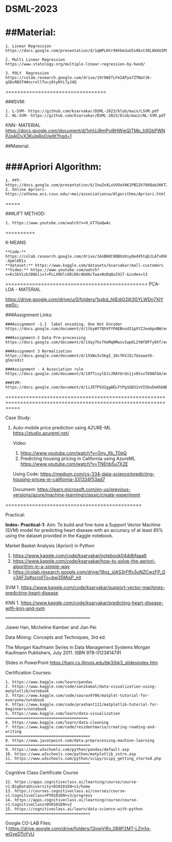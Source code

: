 # DSML-2023


##Material: 
================================
    1. Linear Regression 
    https://docs.google.com/presentation/d/1qWPLHYr99Xkm3uU5s9bst30L0kKU3PHj/edit#slide=id.p100
    
    2. Multi Linear Regression
    https://www.statology.org/multiple-linear-regression-by-hand/
    
    3. POLY  Regression
    https://colab.research.google.com/drive/19r96EfLFmIAPya7ZTNaYJ6-qSDvRBST4#scrollTo=j6tyRYL7yJ4Q
==================================

###SVM:

    1. L-SVM- https://github.com/ksarvakar/DSML-2023/blob/main/LSVM.pdf
    2. NL-SVM- https://github.com/ksarvakar/DSML-2023/blob/main/NL-SVM.pdf


KNN- MATERIAL
    https://docs.google.com/document/d/1xhUJ9mPvi8HWieQITMp_hXGbPWNPJqAIOvX3KuIqRo0/edit?hgd=1

##Material: 

###Apriori Algorithm:
=====
    1. PPT- https://docs.google.com/presentation/d/1hwZnXLxUVOoVAK1PB22h70XQab36KTZa/edit#slide=id.p53
    2. Online Apriori- https://athena.ecs.csus.edu/~mei/associationcw/Algorithms/Apriori.html
=====

###LIFT METHOD:
    
    1. https://www.youtube.com/watch?v=9_kT7GaQwAc


==========

K-MEANS

    **Code:** https://colab.research.google.com/drive/1AnBNdC0QBUzKsyQed45tqbJLATx0hR1P#scrollTo=WW--Xpml6R1s
    **dataset:** https://www.kaggle.com/datasets/ksarvakar/mall-customers
    **Video:** https://www.youtube.com/watch?v=Kz1kV1zbJ0Q&list=PLLX0OlcGRiD6rAbO6cTwaxNzDqQoZ427-&index=13    
================================================
PCA- LDA - MATERIAL 

https://drive.google.com/drive/u/0/folders/1sxbd_hliEdiG2iIt3GYLWDn7XlYweSc-

###Assignment Links:

    ###Assignment -1.1  label encoding, One Hot Encoder 
    https://docs.google.com/document/d/1tkyWY7QhVFYPAEBnxd31pXYZJeo6pnBW/edit
    
    ###Assignment-2 Data Pre-processing 
    https://docs.google.com/document/d/1Xay7Gv7XeMq0MwsvIwpOL2tWf8Pfy0Xf/edit
    
    ###Assignment 3 Normalization
    https://docs.google.com/document/d/15XWx3v5kgI_18cfKVJZc7UzowotK-gSm/edit
    
    ###Assignment - 4 Association rule
    https://docs.google.com/document/d/19fTivylDJcJRAYUrds1jv0txxT69AFbA/edit
    
    ###SVM: 
    https://docs.google.com/document/d/1iJETP5U2ggAELFtPg1GB32xVISbuDoKkbBBC1ceSPcc/edit


=================================================================================================================

Case Study: 
1. Auto-mobile price prediction using AZURE-ML
    https://studio.azureml.net/
    
    Video: 
    1. https://www.youtube.com/watch?v=Gny_Xb_T0eQ
    2. Predicting housing pricing in California using AzureML
    https://www.youtube.com/watch?v=TNEhb5u7X2E
    
    Using Code:
    https://medium.com/cs-334-data-science/predicting-housing-prices-in-california-331334f53ad7
    
    Document: 
    https://learn.microsoft.com/en-us/previous-versions/azure/machine-learning/classic/create-experiment

==============================================

Practical: 

**Index-**
**Practical-1:** Aim: To build and fine-tune a Support Vector Machine (SVM) model for predicting heart disease with an accuracy of at least 85% using the dataset provided in the Kaggle notebook.

Market Basket Analysis (Apriori) in Python

   1. https://www.kaggle.com/code/ksarvakar/notebook04ddbfaaa6
   2. https://www.kaggle.com/code/ksarvakar/how-to-solve-the-apriori-algorithm-in-a-simple-way
   3. https://colab.research.google.com/drive/19oz_jjjAS3rFffx3uNZCwzFP_Gy3AF3s#scrollTo=bw35MisP_nit

SVM
    1. https://www.kaggle.com/code/ksarvakar/support-vector-machines-predicting-heart-disease

KNN
    1. https://www.kaggle.com/code/ksarvakar/predicting-heart-disease-with-knn-and-svm


    =====================================


Jiawei Han, Micheline Kamber and Jian Pei

Data Mining: Concepts and Techniques, 3rd ed.

The Morgan Kaufmann Series in Data Management Systems
Morgan Kaufmann Publishers, July 2011. ISBN 978-0123814791

Slides in PowerPoint
https://hanj.cs.illinois.edu/bk3/bk3_slidesindex.htm


Certification Courses:
 
    1. https://www.kaggle.com/learn/pandas
    2. https://www.kaggle.com/code/sanikamal/data-visualization-using-matplotlib/notebook
    3. https://www.kaggle.com/code/saurav9786/matplot-tutorial-for-everyone/notebook
    4. https://www.kaggle.com/code/prashant111/matplotlib-tutorial-for-beginners/notebook
    5. https://www.kaggle.com/learn/data-visualization
    ====================================
    6. https://www.kaggle.com/learn/data-cleaning
    7. https://www.kaggle.com/code/residentmario/creating-reading-and-writing
    =====================================
    8. https://www.javatpoint.com/data-preprocessing-machine-learning
    =====================================    
    9. https://www.w3schools.com/python/pandas/default.asp
    10. https://www.w3schools.com/python/matplotlib_intro.asp
    11. https://www.w3schools.com/python/scipy/scipy_getting_started.php
    =====================================
Cognitive Class Certificate Course

    12. https://apps.cognitiveclass.ai/learning/course/course-v1:BigDataUniversity+DS0101EN+v1/home
    13. https://courses.cognitiveclass.ai/courses/course-v1:CognitiveClass+PY0101EN+v3/progress
    14. https://apps.cognitiveclass.ai/learning/course/course-v1:CognitiveClass+DV0101EN+v2
    15. https://cognitiveclass.ai/learn/data-science-with-python
    =====================================

Google CO-LAB Files:
    1.https://drive.google.com/drive/folders/12pwViRv_088P2MT-LZm1q-wGyeDToYyU
